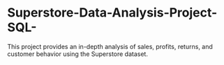 # Superstore-Data-Analysis-Project-SQL-
This project provides an in-depth analysis of sales, profits, returns, and customer behavior using the Superstore dataset. 
